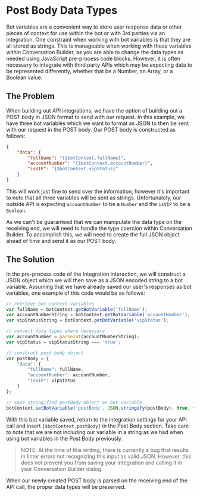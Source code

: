 # Post Body Data Types

Bot variables are a convenient way to store user response data or other pieces of context for use within the bot or with 3rd parties via an integration. One constraint when working with bot variables is that they are all stored as strings. This is manageable when working with these variables within Conversation Builder, as you are able to change the data types as needed using JavaScript pre-process code blocks. However, it is often necessary to integrate with third party APIs which may be expecting data to be represented differently, whether that be a Number, an Array, or a Boolean value. 

## The Problem

When building out API integrations, we have the option of building out a POST body in JSON format to send with our request. In this example, we have three bot variables which we want to format as JSON to then be sent with our request in the POST body. Our POST body is constructed as follows:

```json
{
	"data": {
		"fullName": "{$botContext.fullName}",
		"accountNumber": "{$botContext.accountNumber}",
		"isVIP": "{$botContext.vipStatus}"
	}
}
```

This will work just fine to send over the information, however it's important to note that all three variables will be sent as strings. Unfortunately, our outside API is expecting `accountNumber` to be a `Number` and the `isVIP` to be a `Boolean`. 



As we can't be guaranteed that we can manipulate the data type on the receiving end, we will need to handle the type coercion within Conversation Builder. To accomplish this, we will need to create the full JSON object ahead of time and send it as our POST body.

## The Solution

In the pre-process code of the Integration interaction, we will construct a JSON object which we will then save as a JSON encoded string to a bot variable. Assuming that we have already saved our user's responses as bot variables, one example of this code would be as follows:

```js
// retrieve bot context variables
var fullName = botContext.getBotVariable('fullName');
var accountNumberString = botContext.getBotVariable('accountNumber');
var vipStatusString = botContext.getBotVariable('vipStatus');

// convert data types where necessary
var accountNumber = parseInt(accountNumberString);
var vipStatus = vipStatusString === 'true';

// construct post body object
var postBody = {
	"data": {
		"fullName": fullName,
		"accountNumber": accountNumber,
		"isVIP": vipStatus
	}
};

// save stringified postBody object as bot variable
botContext.setBotVariable('postBody', JSON.stringify(postBody), true, false);
```

With this bot variable saved, return to the integration settings for your API call and insert `{$botContext.postBody}` in the Post Body section. Take care to note that we are not including our variable in a string as we had when using bot variables in the Post Body previously.


> NOTE: At the time of this writing, there is currently a bug that results in linter errors not recognizing this input as valid JSON. However, this does not prevent you from saving your integration and calling it in your Conversation Builder dialog.

When our newly created POST body is parsed on the receiving end of the API call, the proper data types will be preserved. 

